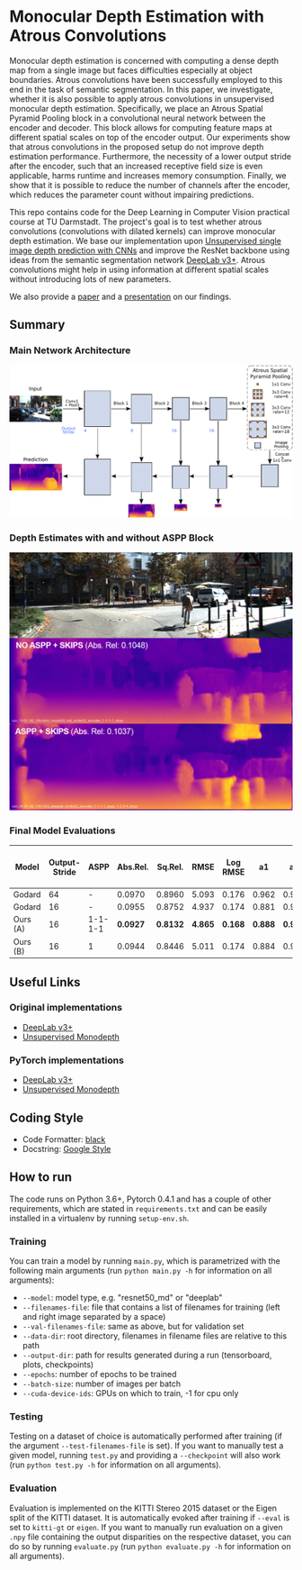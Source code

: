 # Monocular Depth Estimation with Atrous Convolutions

Monocular depth estimation is concerned with computing a dense depth map from a single image but faces difficulties especially at object boundaries.
Atrous convolutions have been successfully employed to this end in the task of semantic segmentation.
In this paper, we investigate, whether it is  also possible to apply atrous convolutions in unsupervised monocular depth estimation. 
Specifically, we place an Atrous Spatial Pyramid Pooling block in a convolutional neural network between the encoder and decoder. 
This block allows for computing feature maps at different spatial scales on top of the encoder output. 
Our experiments show that atrous convolutions in the proposed setup do not improve depth estimation performance. 
Furthermore, the necessity of a lower output stride after the encoder, such that an increased receptive field size is even applicable, harms runtime and increases memory consumption. 
Finally, we show that it is possible to reduce the number of channels after the encoder, which reduces the parameter count without impairing predictions.

This repo contains code for the Deep Learning in Computer Vision practical course at TU Darmstadt. The project's goal is to test whether atrous convolutions (convolutions with dilated kernels) can improve monocular depth estimation. We base our implementation upon [Unsupervised single image depth prediction with CNNs](https://github.com/mrharicot/monodepth) and improve the ResNet backbone using ideas from the semantic segmentation network [DeepLab v3+](https://github.com/tensorflow/models/tree/master/research/deeplab). Atrous convolutions might help in using information at different spatial scales without introducing lots of new parameters.

We also provide a [paper](./paper/DLCV_Final_Report.pdf) and a [presentation](./presentation/dlcv_final_presentation.pdf) on our findings.

## Summary

### Main Network Architecture

![](./paper/images/architecture/architecture.png)

### Depth Estimates with and without ASPP Block

![](./presentation/figures/images/skipsvsnoskips1_error.png)

### Final Model Evaluations

| Model    | Output-Stride | ASPP    |   Abs.Rel. |    Sq.Rel. |      RMSE |  Log RMSE |        a1 |        a2 |        a3 | Params (M) | Delta Abs. Rel. (%) |
|----------|---------------|---------|------------|------------|-----------|-----------|-----------|-----------|-----------|------------|------------------------|
| Godard   |            64 | -       |     0.0970 |     0.8960 |     5.093 |     0.176 |     0.962 |     0.962 |     0.986 |       58.4 | --                     |
| Godard   |            16 | -       |     0.0955 |     0.8752 |     4.937 |     0.174 |     0.881 |     0.961 |     0.984 |       58.4 | 2.57                   |
| Ours (A) |            16 | 1-1-1-1 | **0.0927** | **0.8132** | **4.865** | **0.168** | **0.888** | **0.967** | **0.987** |       58.4 | **4.43**               |
| Ours (B) |            16 | 1       |     0.0944 |     0.8446 |     5.011 |     0.174 |     0.884 |     0.963 |     0.986 |   **44.1** | 2.68                   |

## Useful Links
### Original implementations
- [DeepLab v3+](https://github.com/tensorflow/models/tree/master/research/deeplab)
- [Unsupervised Monodepth](https://github.com/mrharicot/monodepth)
### PyTorch implementations
- [DeepLab v3+](https://github.com/jfzhang95/pytorch-deeplab-xception)
- [Unsupervised Monodepth](https://github.com/ClubAI/MonoDepth-PyTorch)

## Coding Style
- Code Formatter: [black](https://github.com/ambv/black)
- Docstring: [Google Style](https://www.chromium.org/chromium-os/python-style-guidelines)

## How to run
The code runs on Python 3.6+, Pytorch 0.4.1 and has a couple of other requirements, which are stated in `requirements.txt` and can be easily installed in a virtualenv by running `setup-env.sh`.

### Training
You can train a model by running `main.py`, which is parametrized with the following main arguments (run `python main.py -h` for information on all arguments):
- `--model`: model type, e.g. "resnet50_md" or "deeplab"
- `--filenames-file`: file that contains a list of filenames for training (left and right image separated by a space)
- `--val-filenames-file`: same as above, but for validation set
- `--data-dir`: root directory, filenames in filename files are relative to this path
- `--output-dir`: path for results generated during a run (tensorboard, plots, checkpoints)
- `--epochs`: number of epochs to be trained
- `--batch-size`: number of images per batch
- `--cuda-device-ids`: GPUs on which to train, -1 for cpu only

### Testing
Testing on a dataset of choice is automatically performed after training (if the argument `--test-filenames-file` is set). If you want to manually test a given model, running `test.py` and providing a `--checkpoint` will also work (run `python test.py -h` for information on all arguments).

### Evaluation
Evaluation is implemented on the KITTI Stereo 2015 dataset or the Eigen split of the KITTI dataset. It is automatically evoked after training if `--eval` is set to `kitti-gt` or `eigen`. If you want to manually run evaluation on a given `.npy` file containing the output disparities on the respective dataset, you can do so by running `evaluate.py` (run `python evaluate.py -h` for information on all arguments).
